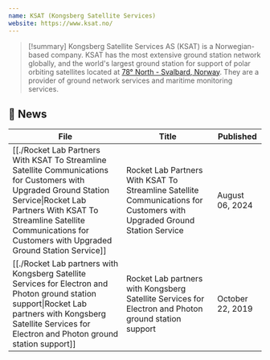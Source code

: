 ```yaml
---
name: KSAT (Kongsberg Satellite Services)
website: https://www.ksat.no/
---
```


>[!summary]
>Kongsberg Satellite Services AS (KSAT) is a Norwegian-based company. KSAT has the most extensive ground station network globally, and the world's largest ground station for support of polar orbiting satellites located at [78° North - Svalbard, Norway](https://maps.app.goo.gl/na4tJeEj5AARqEyH8). They are a provider of ground network services and maritime monitoring services.

## 📰 News
| File                                                                                                                                                                                                                                                         | Title                                                                                                                    | Published        |
| ------------------------------------------------------------------------------------------------------------------------------------------------------------------------------------------------------------------------------------------------------------ | ------------------------------------------------------------------------------------------------------------------------ | ---------------- |
| [[./Rocket Lab Partners With KSAT To Streamline Satellite Communications for Customers with Upgraded Ground Station Service\|Rocket Lab Partners With KSAT To Streamline Satellite Communications for Customers with Upgraded Ground Station Service]] | Rocket Lab Partners With KSAT To Streamline Satellite Communications for Customers with Upgraded Ground Station Service  | August 06, 2024  |
| [[./Rocket Lab partners with Kongsberg Satellite Services for Electron and Photon ground station support\|Rocket Lab partners with Kongsberg Satellite Services for Electron and Photon ground station support]]                                       | Rocket Lab partners with Kongsberg Satellite Services for Electron and Photon ground station support                     | October 22, 2019 |

